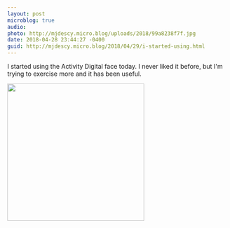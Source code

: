 ```yaml
---
layout: post
microblog: true
audio: 
photo: http://mjdescy.micro.blog/uploads/2018/99a8238f7f.jpg
date: 2018-04-28 23:44:27 -0400
guid: http://mjdescy.micro.blog/2018/04/29/i-started-using.html
---
```

I started using the Activity Digital face today. I never liked it before, but I'm trying to exercise more and it has been useful.

<img src="http://mjdescy.micro.blog/uploads/2018/99a8238f7f.jpg" width="312" height="313" />
